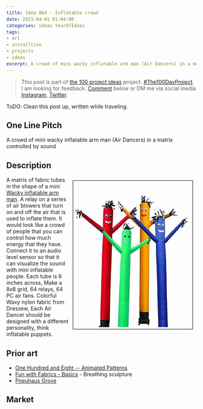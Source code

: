 ```yaml
---
title: Idea 064 - Inflatable crowd
date: 2023-04-01 01:04:00
categories: ideas YearOfIdeas
tags: 
- art
- installtion
- projects
- ideas
excerpt: A crowd of mini wacky inflatable arm man (Air Dancers) in a matrix controlled by sound
---
```


> This post is part of [the 100 project ideas](https://blog.abluestar.com/projects/2023-100-ideas/) project. [#The100DayProject](https://www.the100dayproject.org/). I am looking for feedback. <a href='#utterances-comments'>Comment</a> below or DM me via social media <a href="https://instagram.com/funvill" rel="nofollow noopener noreferrer"><i class="fab fa-fw fa-instagram" aria-hidden="true"></i><span class="label">Instagram</span></a>, <a href="https://twitter.com/funvill" rel="nofollow noopener noreferrer"><i class="fab fa-fw fa-twitter" aria-hidden="true"></i><span class="label">Twitter</span></a>.

ToDO: Clean this post up, written while traveling.

## One Line Pitch

A crowd of mini wacky inflatable arm man (Air Dancers) in a matrix controlled by sound

## Description

<img src='\public\uploads\2023\air-dancers.png' alt='air-dancers.png' style="float: right; margin: 10px; max-width: 400px; border: 1px solid black; padding: 5px" >A matrix of fabric tubes in the shape of a mini [Wacky inflatable arm man](https://en.wikipedia.org/wiki/Tube_man). A relay on a series of air blowers that turn on and off the air that is used to inflate them. It would look like a crowd of people that you can control how much energy that they have. Connect it to an audio level sensor so that it can visualize the sound with mini inflatable people. Each tube is 6 inches across, Make a 8x8 grid, 64 relays, 64 PC air fans. Colorful Waxy nylon fabric from Dressew, Each Air Dancer should be designed with a different personality, think inflatable puppets.

## Prior art

- [One Hundred and Eight -- Animated Patterns](https://www.youtube.com/watch?v=1bRC8CZjMPA)
- [Fun with Fabrics - Basics](https://www.instagram.com/reel/CqQftLxDLuY/) - Breathing sculpture
- [Pneuhaus Grove](https://www.thisiscolossal.com/2023/03/pneuhaus-grove/)

## Market
